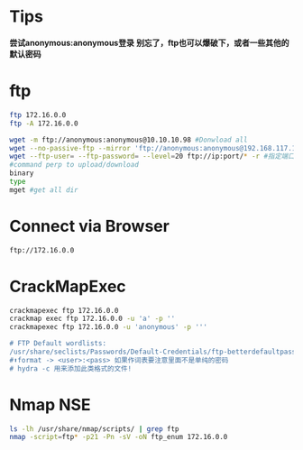 # Tips
**尝试anonymous:anonymous登录**
**别忘了，ftp也可以爆破下，或者一些其他的默认密码**
# ftp
```bash
ftp 172.16.0.0
ftp -A 172.16.0.0

wget -m ftp://anonymous:anonymous@10.10.10.98 #Donwload all
wget --no-passive-ftp --mirror 'ftp://anonymous:anonymous@192.168.117.110'  #下载所有，强制主动模式
wget --ftp-user= --ftp-password= --level=20 ftp://ip:port/* -r #指定端口，递归
#command perp to upload/download
binary
type
mget #get all dir
```
# Connect via Browser
```bash
ftp://172.16.0.0
```
# CrackMapExec
```bash
crackmapexec ftp 172.16.0.0
crackmap exec ftp 172.16.0.0 -u 'a' -p ''
crackmapexec ftp 172.16.0.0 -u 'anonymous' -p '''

# FTP Default wordlists: 
/usr/share/seclists/Passwords/Default-Credentials/ftp-betterdefaultpasslist.txt
#⬆️format -> <user>:<pass> 如果作词表要注意里面不是单纯的密码
# hydra -c 用来添加此类格式的文件!
```
# Nmap NSE
```bash
ls -lh /usr/share/nmap/scripts/ | grep ftp
nmap -script=ftp* -p21 -Pn -sV -oN ftp_enum 172.16.0.0
```